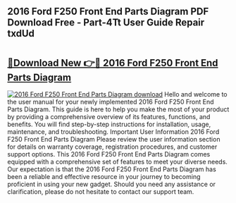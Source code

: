 ## 2016 Ford F250 Front End Parts Diagram PDF Download Free - Part-4Tt User Guide Repair txdUd

# <h2><a href="http://dflzakc.blite.top/?on=2016+Ford+F250+Front+End+Parts+Diagram">🔗Download New 👉🔴 2016 Ford F250 Front End Parts Diagram</a></h2>

[![2016 Ford F250 Front End Parts Diagram download](https://i.imgur.com/lujVjoI.png)](http://dflzakc.blite.top/?on=2016+Ford+F250+Front+End+Parts+Diagram)
Hello and welcome to the user manual for your newly implemented 2016 Ford F250 Front End Parts Diagram. This guide is here to help you make the most of your product by providing a comprehensive overview of its features, functions, and benefits. You will find step-by-step instructions for installation, usage, maintenance, and troubleshooting. Important User Information 2016 Ford F250 Front End Parts Diagram Please review the user information section for details on warranty coverage, registration procedures, and customer support options. This 2016 Ford F250 Front End Parts Diagram comes equipped with a comprehensive set of features to meet your diverse needs. Our expectation is that the 2016 Ford F250 Front End Parts Diagram has been a reliable and effective resource in your journey to becoming proficient in using your new gadget. Should you need any assistance or clarification, please do not hesitate to contact our support team.
